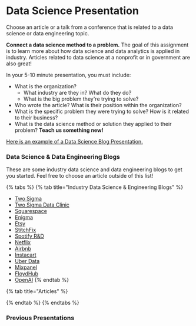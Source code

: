 # Data Science Presentation

Choose an article or a talk from a conference that is related to a data science or data engineering topic.&#x20;

**Connect a data science method to a problem.** The goal of this assignment is to learn more about how data science and data analytics is applied in industry. Articles related to data science at a nonprofit or in government are also great!

In your 5-10 minute presentation, you must include:&#x20;

* What is the organization?&#x20;
  * What industry are they in? What do they do?&#x20;
  * What is the big problem they're trying to solve?
* Who wrote the article? What is their position within the organization?
* What is the specific problem they were trying to solve? How is it related to their business?
* What is the data science method or solution they applied to their problem? **Teach us something new!**

[Here is an example of a Data Science Blog Presentation.](https://docs.google.com/presentation/d/1swPjH3cRUPx2W3pugZpX7Ov1E\_3xY3Wvf-WkV9LrtIQ/edit?usp=sharing)

### Data Science & Data Engineering Blogs

These are some industry data science and data engineering blogs to get you started. Feel free to choose an article outside of this list!&#x20;

{% tabs %}
{% tab title="Industry Data Science & Engineering Blogs" %}
* [Two Sigma](https://www.twosigma.com/topic/data-science/)
* [Two Sigma Data Clinic](https://medium.com/dataclinic)
* [Squarespace](https://engineering.squarespace.com/)
* [Enigma](https://enigma.com/blog)
* [Etsy](https://codeascraft.com/)
* [StitchFix](https://multithreaded.stitchfix.com/)
* [Spotify R\&D](https://engineering.atspotify.com/)
* [Netflix](https://netflixtechblog.com/)
* [Airbnb](https://medium.com/airbnb-engineering)
* [Instacart](https://tech.instacart.com/)
* [Uber Data](https://eng.uber.com/category/articles/uberdata/)
* [Mixpanel](https://mixpanel.com/blog/)
* [FloydHub](https://blog.floydhub.com/)
* [OpenAI](https://openai.com/blog/)
{% endtab %}

{% tab title="Articles" %}

{% endtab %}
{% endtabs %}

### Previous Presentations
